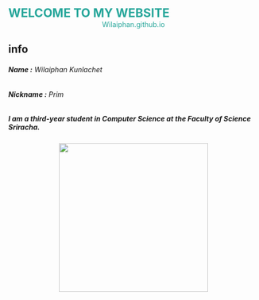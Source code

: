<div style = "align:center; font-size:24px; color:#26a69a">
  <b> WELCOME TO MY WEBSITE </b>
</div>


<div align ="center" style="font-size:14xpx; color:#26a69a">
  Wilaiphan.github.io
</div>


## info


###### **Name :** Wilaiphan Kunlachet
###### **Nickname :** Prim
##### I am a third-year student in Computer Science at the Faculty of Science Sriracha.

 <div align="center">
    <img src = "/img/wilai.png" width = "300">
</div>
